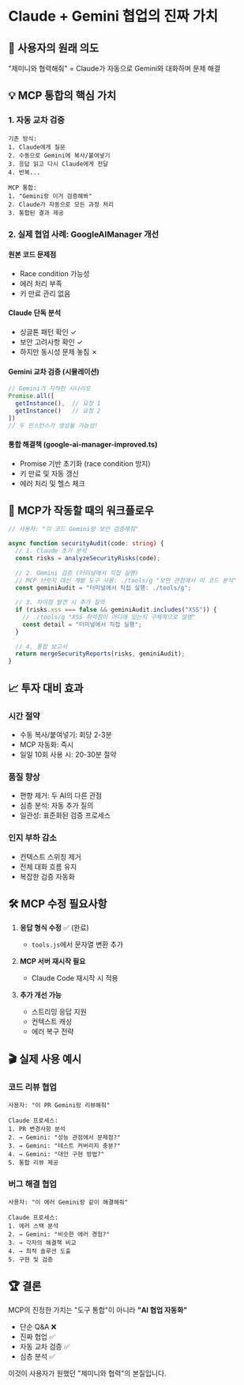 # Claude + Gemini 협업의 진짜 가치

## 🎯 사용자의 원래 의도

"제미니와 협력해줘" = Claude가 자동으로 Gemini와 대화하며 문제 해결

## 💡 MCP 통합의 핵심 가치

### 1. 자동 교차 검증
```
기존 방식:
1. Claude에게 질문
2. 수동으로 Gemini에 복사/붙여넣기
3. 응답 읽고 다시 Claude에게 전달
4. 반복...

MCP 통합:
1. "Gemini랑 이거 검증해봐"
2. Claude가 자동으로 모든 과정 처리
3. 통합된 결과 제공
```

### 2. 실제 협업 사례: GoogleAIManager 개선

#### 원본 코드 문제점
- Race condition 가능성
- 에러 처리 부족
- 키 만료 관리 없음

#### Claude 단독 분석
- 싱글톤 패턴 확인 ✓
- 보안 고려사항 확인 ✓
- 하지만 동시성 문제 놓침 ✗

#### Gemini 교차 검증 (시뮬레이션)
```javascript
// Gemini가 지적한 시나리오
Promise.all([
  getInstance(),  // 요청 1
  getInstance()   // 요청 2
])
// 두 인스턴스가 생성될 가능성!
```

#### 통합 해결책 (google-ai-manager-improved.ts)
- Promise 기반 초기화 (race condition 방지)
- 키 만료 및 자동 갱신
- 에러 처리 및 헬스 체크

## 🚀 MCP가 작동할 때의 워크플로우

```typescript
// 사용자: "이 코드 Gemini랑 보안 검증해줘"

async function securityAudit(code: string) {
  // 1. Claude 초기 분석
  const risks = analyzeSecurityRisks(code);
  
  // 2. Gemini 검증 (터미널에서 직접 실행)
  // MCP 브릿지 대신 개발 도구 사용: ./tools/g "보안 관점에서 이 코드 분석"
  const geminiAudit = "터미널에서 직접 실행: ./tools/g";
  
  // 3. 차이점 발견 시 추가 질의
  if (risks.xss === false && geminiAudit.includes("XSS")) {
    // ./tools/g "XSS 취약점이 어디에 있는지 구체적으로 설명"
    const detail = "터미널에서 직접 실행";
  }
  
  // 4. 통합 보고서
  return mergeSecurityReports(risks, geminiAudit);
}
```

## 📈 투자 대비 효과

### 시간 절약
- 수동 복사/붙여넣기: 회당 2-3분
- MCP 자동화: 즉시
- 일일 10회 사용 시: 20-30분 절약

### 품질 향상
- 편향 제거: 두 AI의 다른 관점
- 심층 분석: 자동 추가 질의
- 일관성: 표준화된 검증 프로세스

### 인지 부하 감소
- 컨텍스트 스위칭 제거
- 전체 대화 흐름 유지
- 복잡한 검증 자동화

## 🛠️ MCP 수정 필요사항

1. **응답 형식 수정** ✅ (완료)
   - `tools.js`에서 문자열 변환 추가

2. **MCP 서버 재시작 필요**
   - Claude Code 재시작 시 적용

3. **추가 개선 가능**
   - 스트리밍 응답 지원
   - 컨텍스트 캐싱
   - 에러 복구 전략

## 🎬 실제 사용 예시

### 코드 리뷰 협업
```
사용자: "이 PR Gemini랑 리뷰해줘"

Claude 프로세스:
1. PR 변경사항 분석
2. → Gemini: "성능 관점에서 문제점?"
3. → Gemini: "테스트 커버리지 충분?"
4. → Gemini: "대안 구현 방법?"
5. 통합 리뷰 제공
```

### 버그 해결 협업
```
사용자: "이 에러 Gemini랑 같이 해결해줘"

Claude 프로세스:
1. 에러 스택 분석
2. → Gemini: "비슷한 에러 경험?"
3. → 각자의 해결책 비교
4. → 최적 솔루션 도출
5. 구현 및 검증
```

## 🏆 결론

MCP의 진정한 가치는 "도구 통합"이 아니라 **"AI 협업 자동화"**

- 단순 Q&A ❌
- 진짜 협업 ✅
- 자동 교차 검증 ✅
- 심층 분석 ✅

이것이 사용자가 원했던 "제미니와 협력"의 본질입니다.